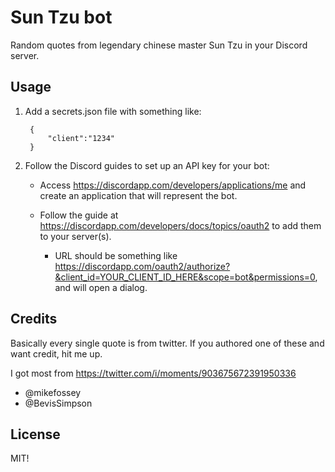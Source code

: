 # Sun Tzu bot

Random quotes from legendary chinese master Sun Tzu in your Discord server.

## Usage

1. Add a secrets.json file with something like:

		{
			"client":"1234"
		}

2. Follow the Discord guides to set up an API key for your bot:

	- Access https://discordapp.com/developers/applications/me and create an application that will represent the bot.

	- Follow the guide at https://discordapp.com/developers/docs/topics/oauth2 to add them to your server(s).
	   - URL should be something like https://discordapp.com/oauth2/authorize?&client_id=YOUR_CLIENT_ID_HERE&scope=bot&permissions=0, and will open a dialog.

## Credits

Basically every single quote is from twitter. If you authored one of these and want credit, hit me up.

I got most from https://twitter.com/i/moments/903675672391950336

- @mikefossey
- @BevisSimpson

## License
MIT! 

